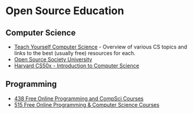 # Open Source Education


## Computer Science
* [Teach Yourself Computer Science](https://teachyourselfcs.com/) - Overview of various CS topics and links to the best (usually free) resources for each. 
* [Open Source Society University](https://github.com/open-source-society/computer-science)
* [Harvard CS50x - Introduction to Computer Science](https://www.edx.org/course/introduction-computer-science-harvardx-cs50x)

## Programming
* [438 Free Online Programming and CompSci Courses](https://medium.freecodecamp.com/here-are-438-free-online-programming-and-compsci-courses-you-can-start-in-may-ee3d276454aa)
* [515 Free Online Programming & Computer Science Courses](https://web.paperbot.ai/links/368492)